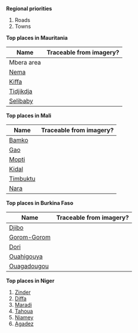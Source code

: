 **Regional priorities**  
1. Roads  
2. Towns  

**Top places in Mauritania**  

**Name** | **Traceable from imagery?** |
--- | ---
Mbera area    |
[Nema](http://smit1678.github.com/compare-map/#16.634218156697948,-7.2894287109375,10)           |
[Kiffa](http://smit1678.github.com/compare-map/#16.5684158228002,-11.3323974609375,10)           |
[Tidjikdja](http://smit1678.github.com/compare-map/#18.458116799979834,-11.479339599609375,10)   | 
[Selibaby](http://smit1678.github.com/compare-map/#15.177849598960828,-12.231903076171875,11)    | 

**Top places in Mali**  

**Name** | **Traceable from imagery?** |
--- | ---
[Bamko](http://smit1678.github.com/compare-map/#12.619902391202384,-7.998046875,11)             |
[Gao](http://smit1678.github.com/compare-map/#16.26296475168935,-0.05218505859375,12)           |
[Mopti](http://smit1678.github.com/compare-map/#14.499256024226487,-4.219951629638672,13)       |
[Kidal](http://smit1678.github.com/compare-map/#18.43450478075634,1.410369873046875,12)         |
[Timbuktu](http://smit1678.github.com/compare-map/#16.71282233768074,-3.01025390625,11)         |
[Nara](http://smit1678.github.com/compare-map/#15.204190033570118,-7.2784423828125,12)          |

**Top places in Burkina Faso**  

**Name** | **Traceable from imagery?** |
--- | ---
[Djibo](http://smit1678.github.com/compare-map/#14.050165065351221,-0.061798095703125,12)        |
[Gorom-Gorom](http://smit1678.github.com/compare-map/#14.429526639732291,-0.245819091796875,12)  |  
[Dori](http://smit1678.github.com/compare-map/#14.085882077197535,-1.63421630859375,13)          |
[Ouahigouya](http://smit1678.github.com/compare-map/#13.56765386529802,-2.4145889282226562,13)   |
[Ouagadougou](http://smit1678.github.com/compare-map/#12.373706441977669,-1.5432357788085938,12) | 

**Top places in Niger**     
1. [Zinder](http://smit1678.github.com/compare-map/#13.792905546782213,8.945960998535156,12)  
2. [Diffa](http://smit1678.github.com/compare-map/#13.334588374829778,12.612133026123047,13)  
3. [Maradi](http://smit1678.github.com/compare-map/#13.53886688689105,7.1006011962890625,11)  
4. [Tahoua](http://smit1678.github.com/compare-map/#14.875944073464613,5.273094177246094,12)  
5. [Niamey](http://smit1678.github.com/compare-map/#13.521676479105523,2.110748291015625,12)  
6. [Agadez](http://smit1678.github.com/compare-map/#16.94302128350981,7.936592102050781,12)  